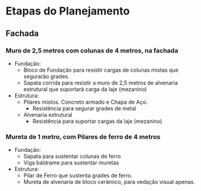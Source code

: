 # Etapas do Planejamento

## Fachada

### Muro de 2,5 metros com colunas de 4 metros, na fachada
- Fundação: 
    - Bloco de Fundação para resistir cargas de colunas mistas que segurarão grades.
    - Sapata corrida para resistir a muro de 2,5 metros de alvenaria estrutural que suportará carga da laje (mezanino)
- Estrutura:
    - Pilares mistos. Concreto armado e Chapa de Aço.
        - Resistência para segurar grades de metal
    - Alvenaria estrutural
        - Resistência para suportar cargas da laje (mezanino)


### Mureta de 1 metro, com Pilares de ferro de 4 metros
- Fundação:
    - Sapata para sustentar colunas de ferro
    - Viga baldrame para sustentar muretas
- Estrutura:
    - Pilar de Ferro que sustenta grades de ferro.
    - Mureta de alvenaria de bloco cerâmico, para vedação visual apenas.

